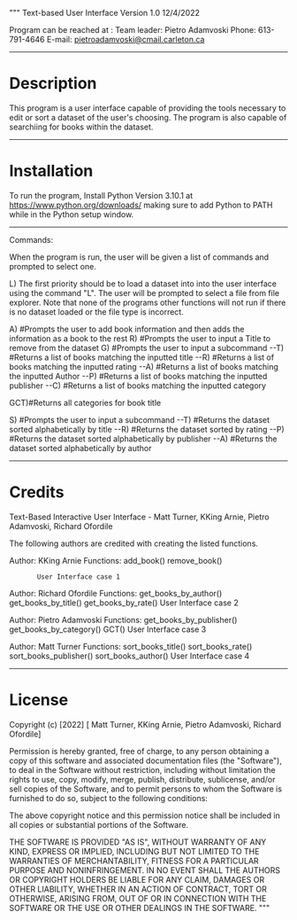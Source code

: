 """
Text-based User Interface Version 1.0 12/4/2022

Program can be reached at :
Team leader: Pietro Adamvoski
Phone: 613-791-4646
E-mail: pietroadamvoski@cmail.carleton.ca

-------------------------------------------------------------------------------------------------------

# Description

This program is a user interface capable of providing the tools necessary to edit or sort a dataset
of the user's choosing. The program is also capable of searchiing for books within the dataset.

-------------------------------------------------------------------------------------------------------

# Installation 

To run  the program, Install Python Version 3.10.1 at https://www.python.org/downloads/ making sure to 
add Python to PATH while in the Python setup window.

-------------------------------------------------------------------------------------------------------

Commands:

When the program is run, the user will be given a list of commands and prompted to select one.

L)
The first priority should be to load a dataset into into the user interface using the command "L". The
user will be prompted to select a file from file explorer. 
Note that none of the programs other functions will not run if there is no dataset loaded or the file type is incorrect.



A) #Prompts the user to add book information and then adds the information as a book to the rest 
R) #Prompts the user to input a Title to remove from the dataset
G) #Prompts the user to input a subcommand
--T) #Returns a list of books matching the inputted title
--R) #Returns a list of books matching the inputted rating
--A) #Returns a list of books matching the inputted Author
--P) #Returns a list of books matching the inputted publisher
--C) #Returns a list of books matching the inputted category

GCT)#Returns all categories for book title

S) #Prompts the user to input a subcommand
--T) #Returns the dataset sorted alphabetically by title 
--R) #Returns the dataset sorted by rating
--P) #Returns the dataset sorted alphabetically by publisher
--A) #Returns the dataset sorted alphabetically by author


-------------------------------------------------------------------------------------------------------

# Credits

Text-Based Interactive User Interface - Matt Turner, KKing Arnie, Pietro Adamvoski, Richard Ofordile

The following authors are credited with creating the listed functions.

Author: KKing Arnie
Functions: add_book()
           remove_book()
           
           User Interface case 1

Author: Richard Ofordile
Functions: get_books_by_author()
           get_books_by_title()
           get_books_by_rate()
           User Interface case 2

Author: Pietro Adamvoski
Functions: get_books_by_publisher()
           get_books_by_category()
           GCT()
           User Interface case 3
           
Author: Matt Turner
Functions: 
           sort_books_title()
           sort_books_rate()
           sort_books_publisher()
           sort_books_author()
           User Interface case 4


           





-------------------------------------------------------------------------------------------------------

# License 

Copyright (c) [2022] [ Matt Turner, KKing Arnie, Pietro Adamvoski, Richard Ofordile]

Permission is hereby granted, free of charge, to any person obtaining a copy
of this software and associated documentation files (the "Software"), to deal
in the Software without restriction, including without limitation the rights
to use, copy, modify, merge, publish, distribute, sublicense, and/or sell
copies of the Software, and to permit persons to whom the Software is
furnished to do so, subject to the following conditions:

The above copyright notice and this permission notice shall be included in all
copies or substantial portions of the Software.

THE SOFTWARE IS PROVIDED "AS IS", WITHOUT WARRANTY OF ANY KIND, EXPRESS OR
IMPLIED, INCLUDING BUT NOT LIMITED TO THE WARRANTIES OF MERCHANTABILITY,
FITNESS FOR A PARTICULAR PURPOSE AND NONINFRINGEMENT. IN NO EVENT SHALL THE
AUTHORS OR COPYRIGHT HOLDERS BE LIABLE FOR ANY CLAIM, DAMAGES OR OTHER
LIABILITY, WHETHER IN AN ACTION OF CONTRACT, TORT OR OTHERWISE, ARISING FROM,
OUT OF OR IN CONNECTION WITH THE SOFTWARE OR THE USE OR OTHER DEALINGS IN THE
SOFTWARE.
"""